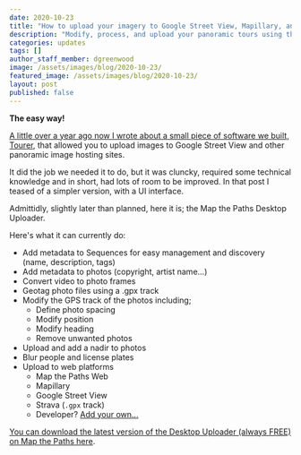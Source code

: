 ```yaml
---
date: 2020-10-23
title: "How to upload your imagery to Google Street View, Mapillary, and more!"
description: "Modify, process, and upload your panoramic tours using the Map the Paths Desktop Uploader"
categories: updates
tags: []
author_staff_member: dgreenwood
image: /assets/images/blog/2020-10-23/
featured_image: /assets/images/blog/2020-10-23/
layout: post
published: false
---
```


**The easy way!**

[A little over a year ago now I wrote about a small piece of software we built, Tourer](/blog/2019/diy-google-street-view-part-5-uploading-photos-using-your-computer), that allowed you to upload images to Google Street View and other panoramic image hosting sites.

It did the job we needed it to do, but it was cluncky, required some technical knowledge and in short, had lots of room to be improved. In that post I teased of a simpler version, with a UI interface.

Admittidly, slightly later than planned, here it is; the Map the Paths Desktop Uploader.

Here's what it can currently do:

* Add metadata to Sequences for easy management and discovery (name, description, tags)
* Add metadata to photos (copyright, artist name...)
* Convert video to photo frames
* Geotag photo files using a .gpx track
* Modify the GPS track of the photos including;
	- Define photo spacing
	- Modify position
	- Modify heading
	- Remove unwanted photos
* Upload and add a nadir to photos
* Blur people and license plates
* Upload to web platforms
	- Map the Paths Web
	- Mapillary
	- Google Street View
	- Strava (`.gpx` track)
	- Developer? [Add your own...](https://guides.trekview.org/mtp-desktop-uploader/developer-docs/integrations)

[You can download the latest version of the Desktop Uploader (always FREE) on Map the Paths here](https://mtp.trekview.org/uploader).